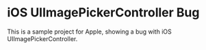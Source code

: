 # iOS UIImagePickerController Bug

This is a sample project for Apple, showing a bug with iOS UIImagePickerController.
